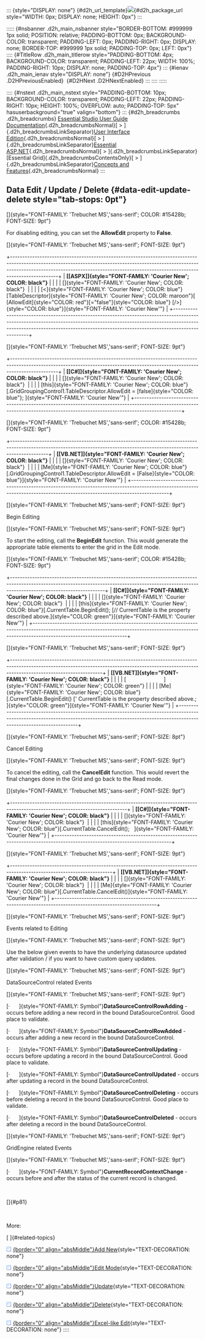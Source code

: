 ::: {style="DISPLAY: none"}
[](ms-xhelp:///?Id=d2h_url_template){#d2h_url_template}![](!package_url!){#d2h_package_url style="WIDTH: 0px; DISPLAY: none; HEIGHT: 0px"}
:::

::::: {#nsbanner .d2h_main_nsbanner style="BORDER-BOTTOM: #999999 1px solid; POSITION: relative; PADDING-BOTTOM: 0px; BACKGROUND-COLOR: transparent; PADDING-LEFT: 0px; PADDING-RIGHT: 0px; DISPLAY: none; BORDER-TOP: #999999 1px solid; PADDING-TOP: 0px; LEFT: 0px"}
:::: {#TitleRow .d2h_main_titlerow style="PADDING-BOTTOM: 4px; BACKGROUND-COLOR: transparent; PADDING-LEFT: 22px; WIDTH: 100%; PADDING-RIGHT: 10px; DISPLAY: none; PADDING-TOP: 4px"}
::: {#ienav .d2h_main_ienav style="DISPLAY: none"}
[](ms-xhelp:///?Id=eeb6c0df-b796-4bac-bbba-a21728841d50){#D2HPrevious .D2HPreviousEnabled}  [](ms-xhelp:///?Id=72f47882-76c0-4efb-8bc5-a61a1a3629d5){#D2HNext .D2HNextEnabled}
:::
::::
:::::

:::: {#nstext .d2h_main_nstext style="PADDING-BOTTOM: 10px; BACKGROUND-COLOR: transparent; PADDING-LEFT: 22px; PADDING-RIGHT: 10px; HEIGHT: 100%; OVERFLOW: auto; PADDING-TOP: 5px" hasuserbackground="true" valign="bottom"}
::: {#d2h_breadcrumbs .d2h_breadcrumbs}
[Essential Studio User Guide Documentation](ms-xhelp:///?Id=12457748-09e3-4d74-a240-8e049cedf030){.d2h_breadcrumbsNormal}[ \> ]{.d2h_breadcrumbsLinkSeparator}[User Interface Edition](ms-xhelp:///?Id=c29296b7-531c-413b-a0ec-488ca1f7f669){.d2h_breadcrumbsNormal}[ \> ]{.d2h_breadcrumbsLinkSeparator}[Essential ASP.NET](ms-xhelp:///?Id=25c35330-c127-4dad-9a92-ed79dc7261a6){.d2h_breadcrumbsNormal}[ \> ]{.d2h_breadcrumbsLinkSeparator}[Essential Grid]{.d2h_breadcrumbsContentsOnly}[ \> ]{.d2h_breadcrumbsLinkSeparator}[Concepts and Features](ms-xhelp:///?Id=9e489974-524d-457c-9881-e458b1321685){.d2h_breadcrumbsNormal}
:::

## Data Edit / Update / Delete {#data-edit-update-delete style="tab-stops: 0pt"}

[]{style="FONT-FAMILY: 'Trebuchet MS','sans-serif'; COLOR: #15428b; FONT-SIZE: 9pt"} 

For disabling editing, you can set the **AllowEdit** property to **False**.

[]{style="FONT-FAMILY: 'Trebuchet MS','sans-serif'; FONT-SIZE: 9pt"} 

+-------------------------------------------------------------------------------------------------------------------------------------------------------------------------------------------------------------------------------------------------------------+
| **[\[ASPX\]]{style="FONT-FAMILY: 'Courier New'; COLOR: black"}**                                                                                                                                                                                            |
|                                                                                                                                                                                                                                                             |
| []{style="FONT-FAMILY: 'Courier New'; COLOR: black"}                                                                                                                                                                                                        |
|                                                                                                                                                                                                                                                             |
| [\<]{style="FONT-FAMILY: 'Courier New'; COLOR: blue"}[TableDescriptor]{style="FONT-FAMILY: 'Courier New'; COLOR: maroon"}[ [AllowEdit]{style="COLOR: red"}[=\"false\"]{style="COLOR: blue"} [/\>]{style="COLOR: blue"}]{style="FONT-FAMILY: 'Courier New'"} |
+-------------------------------------------------------------------------------------------------------------------------------------------------------------------------------------------------------------------------------------------------------------+

[]{style="FONT-FAMILY: 'Trebuchet MS','sans-serif'; FONT-SIZE: 9pt"} 

+-------------------------------------------------------------------------------------------------------------------------------------------------------------------------------+
| **[\[C#\]]{style="FONT-FAMILY: 'Courier New'; COLOR: black"}**                                                                                                                |
|                                                                                                                                                                               |
| []{style="FONT-FAMILY: 'Courier New'; COLOR: black"}                                                                                                                          |
|                                                                                                                                                                               |
| [this]{style="FONT-FAMILY: 'Courier New'; COLOR: blue"}[.GridGroupingControl1.TableDescriptor.AllowEdit = [false]{style="COLOR: blue"}; ]{style="FONT-FAMILY: 'Courier New'"} |
+-------------------------------------------------------------------------------------------------------------------------------------------------------------------------------+

[]{style="FONT-FAMILY: 'Trebuchet MS','sans-serif'; COLOR: #15428b; FONT-SIZE: 9pt"} 

+---------------------------------------------------------------------------------------------------------------------------------------------------------------------------+
| **[\[VB.NET\]]{style="FONT-FAMILY: 'Courier New'; COLOR: black"}**                                                                                                        |
|                                                                                                                                                                           |
| []{style="FONT-FAMILY: 'Courier New'; COLOR: black"}                                                                                                                      |
|                                                                                                                                                                           |
| [Me]{style="FONT-FAMILY: 'Courier New'; COLOR: blue"}[.GridGroupingControl1.TableDescriptor.AllowEdit = [False]{style="COLOR: blue"}]{style="FONT-FAMILY: 'Courier New'"} |
+---------------------------------------------------------------------------------------------------------------------------------------------------------------------------+

[]{style="FONT-FAMILY: 'Trebuchet MS','sans-serif'; FONT-SIZE: 9pt"} 

Begin Editing

[]{style="FONT-FAMILY: 'Trebuchet MS','sans-serif'; FONT-SIZE: 9pt"} 

To start the editing, call the **BeginEdit** function. This would generate the appropriate table elements to enter the grid in the Edit mode.

[]{style="FONT-FAMILY: 'Trebuchet MS','sans-serif'; COLOR: #15428b; FONT-SIZE: 9pt"} 

+--------------------------------------------------------------------------------------------------------------------------------------------------------------------------------------------------+
| **[\[C#\]]{style="FONT-FAMILY: 'Courier New'; COLOR: black"}**                                                                                                                                   |
|                                                                                                                                                                                                  |
| []{style="FONT-FAMILY: 'Courier New'; COLOR: black"}                                                                                                                                             |
|                                                                                                                                                                                                  |
| [this]{style="FONT-FAMILY: 'Courier New'; COLOR: blue"}[.CurrentTable.BeginEdit(); [// CurrentTable is the property described above.]{style="COLOR: green"}]{style="FONT-FAMILY: 'Courier New'"} |
+--------------------------------------------------------------------------------------------------------------------------------------------------------------------------------------------------+

[]{style="FONT-FAMILY: 'Trebuchet MS','sans-serif'; FONT-SIZE: 9pt"} 

+-------------------------------------------------------------------------------------------------------------------------------------------------------------------------------------------------+
| **[\[VB.NET\]]{style="FONT-FAMILY: 'Courier New'; COLOR: black"}**                                                                                                                              |
|                                                                                                                                                                                                 |
| [                         ]{style="FONT-FAMILY: 'Courier New'; COLOR: green"}                                                                                                                   |
|                                                                                                                                                                                                 |
| [Me]{style="FONT-FAMILY: 'Courier New'; COLOR: blue"}[.CurrentTable.BeginEdit() [\' CurrentTable is the property described above.; ]{style="COLOR: green"}]{style="FONT-FAMILY: 'Courier New'"} |
+-------------------------------------------------------------------------------------------------------------------------------------------------------------------------------------------------+

[]{style="FONT-FAMILY: 'Trebuchet MS','sans-serif'; FONT-SIZE: 8pt"} 

Cancel Editing

[]{style="FONT-FAMILY: 'Trebuchet MS','sans-serif'; FONT-SIZE: 9pt"} 

To cancel the editing, call the **CancelEdit** function. This would revert the final changes done in the Grid and go back to the Read mode.

[]{style="FONT-FAMILY: 'Trebuchet MS','sans-serif'; FONT-SIZE: 9pt"} 

+-----------------------------------------------------------------------------------------------------------------------------+
| **[\[C#\]]{style="FONT-FAMILY: 'Courier New'; COLOR: black"}**                                                              |
|                                                                                                                             |
| []{style="FONT-FAMILY: 'Courier New'; COLOR: black"}                                                                        |
|                                                                                                                             |
| [this]{style="FONT-FAMILY: 'Courier New'; COLOR: blue"}[.CurrentTable.CancelEdit();   ]{style="FONT-FAMILY: 'Courier New'"} |
+-----------------------------------------------------------------------------------------------------------------------------+

[]{style="FONT-FAMILY: 'Trebuchet MS','sans-serif'; FONT-SIZE: 9pt"} 

+-----------------------------------------------------------------------------------------------------------------------+
| **[\[VB.NET\]]{style="FONT-FAMILY: 'Courier New'; COLOR: black"}**                                                    |
|                                                                                                                       |
| []{style="FONT-FAMILY: 'Courier New'; COLOR: black"}                                                                  |
|                                                                                                                       |
| [Me]{style="FONT-FAMILY: 'Courier New'; COLOR: blue"}[.CurrentTable.CancelEdit()]{style="FONT-FAMILY: 'Courier New'"} |
+-----------------------------------------------------------------------------------------------------------------------+

[]{style="FONT-FAMILY: 'Trebuchet MS','sans-serif'; FONT-SIZE: 9pt"} 

Events related to Editing

[]{style="FONT-FAMILY: 'Trebuchet MS','sans-serif'; FONT-SIZE: 9pt"} 

Use the below given events to have the underlying datasource updated after validation / if you want to have custom query updates.

[]{style="FONT-FAMILY: 'Trebuchet MS','sans-serif'; FONT-SIZE: 9pt"} 

DataSourceControl related Events

[]{style="FONT-FAMILY: 'Trebuchet MS','sans-serif'; FONT-SIZE: 9pt"} 

[·      ]{style="FONT-FAMILY: Symbol"}**DataSourceControlRowAdding** - occurs before adding a new record in the bound DataSourceControl. Good place to validate.

[·      ]{style="FONT-FAMILY: Symbol"}**DataSourceControlRowAdded** - occurs after adding a new record in the bound DataSourceControl.

[·      ]{style="FONT-FAMILY: Symbol"}**DataSourceControlUpdating** - occurs before updating a record in the bound DataSourceControl. Good place to validate.

[·      ]{style="FONT-FAMILY: Symbol"}**DataSourceControlUpdated** - occurs after updating a record in the bound DataSourceControl.

[·      ]{style="FONT-FAMILY: Symbol"}**DataSourceControlDeleting** - occurs before deleting a record in the bound DataSourceControl. Good place to validate.

[·      ]{style="FONT-FAMILY: Symbol"}**DataSourceControlDeleted** - occurs after deleting a record in the bound DataSourceControl.

[]{style="FONT-FAMILY: 'Trebuchet MS','sans-serif'; FONT-SIZE: 9pt"} 

GridEngine related Events

[]{style="FONT-FAMILY: 'Trebuchet MS','sans-serif'; FONT-SIZE: 9pt"} 

[·      ]{style="FONT-FAMILY: Symbol"}**CurrentRecordContextChange** - occurs before and after the status of the current record is changed.

 

[]{#p81} 

 

More:

[ ]{#related-topics}

[![](button.gif){border="0" align="absMiddle"}Add New](ms-xhelp:///?Id=72f47882-76c0-4efb-8bc5-a61a1a3629d5){style="TEXT-DECORATION: none"}

[![](button.gif){border="0" align="absMiddle"}Edit Mode](ms-xhelp:///?Id=61ad0944-1b47-4dad-82a4-c5d5c3d9d86b){style="TEXT-DECORATION: none"}

[![](button.gif){border="0" align="absMiddle"}Update](ms-xhelp:///?Id=0420273a-240e-4c88-978a-6d3d1034950d){style="TEXT-DECORATION: none"}

[![](button.gif){border="0" align="absMiddle"}Delete](ms-xhelp:///?Id=70cdf72e-d7bc-4dbc-b65b-e5bcf2c28f90){style="TEXT-DECORATION: none"}

[![](button.gif){border="0" align="absMiddle"}Excel-like Edit](ms-xhelp:///?Id=c7a6f02c-5a67-447b-9bdd-b8943d761d73){style="TEXT-DECORATION: none"}
::::
